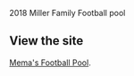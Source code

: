 2018 Miller Family Football pool

## View the site

[Mema's Football Pool](https://charliewynn.github.io/mema-football).
